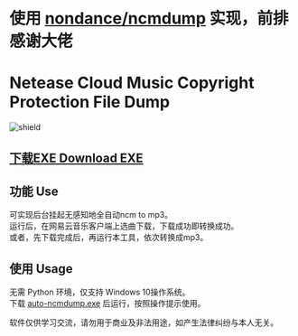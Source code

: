 # 使用 [nondance/ncmdump](https://github.com/nondanee/ncmdump "nondance/ncmdump") 实现，前排感谢大佬

# Netease Cloud Music Copyright Protection File Dump

![shield](https://img.shields.io/badge/python-2.7%20%7C%203.4%2B-blue)

## [下载EXE Download EXE](https://github.com/iKunpw/auto-ncmdump/releases/download/1.0/auto-ncmdump.exe "auto-ncmdump.exe")

## 功能 Use

可实现后台挂起无感知地全自动ncm to mp3。  
运行后，在网易云音乐客户端上选曲下载，下载成功即转换成功。  
或者，先下载完成后，再运行本工具，依次转换成mp3。

## 使用 Usage

无需 Python 环境，仅支持 Windows 10操作系统。  
下载 [auto-ncmdump.exe](https://github.com/iKunpw/auto-ncmdump/releases/download/1.0/auto-ncmdump.exe "auto-ncmdump.exe")  后运行，按照操作提示使用。
  
  
软件仅供学习交流，请勿用于商业及非法用途，如产生法律纠纷与本人无关。
